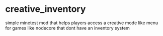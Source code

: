 # creative_inventory
simple minetest mod that helps players access a creative mode like menu for games like nodecore that dont have an inventory system
